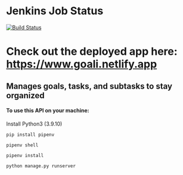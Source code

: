 # Jenkins Job Status

[![Build Status](https://167c-94-177-118-63.ngrok.io/buildStatus/icon?job=goali_api_tests)](http://localhost:8080/job/goali_api_tests/)

# Check out the deployed app here: https://www.goali.netlify.app

## Manages goals, tasks, and subtasks to stay organized


#### To use this API on your machine:

Install Python3 (3.9.10)

`pip install pipenv`

`pipenv shell`

`pipenv install`

`python manage.py runserver`
